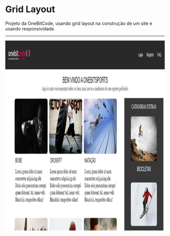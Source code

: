 # Grid Layout
Projeto da OneBitCode, usando grid layout na construção de um site e usando responsividade.
<hr>

<p align="center">
  <img height="600px" src="./readme/preview.png">
</p>

